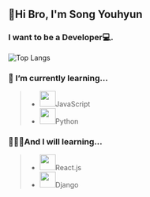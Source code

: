 ## 👊Hi Bro, I'm Song Youhyun
### I want to be a Developer💻.

![Top Langs](https://github-readme-stats.vercel.app/api/top-langs/?username=songyouhyun&layout=compact)
**<h3> 🌱 I’m currently learning...</h3>**
> * <img height="32px" src="https://cdn.worldvectorlogo.com/logos/javascript.svg">JavaScript
> * <img height="32px" src="https://cdn.icon-icons.com/icons2/2107/PNG/512/file_type_python_icon_130221.png">Python

**<h3> 🙋🏻‍♂️And I will learning...</h3>**
> * <img height="32px" src="https://cdn.auth0.com/blog/react-js/react.png">React.js
> * <img height="32px" src="https://blog.kakaocdn.net/dn/cVaSOX/btqD9jVw36X/jHpIEqn2EAk7xdKMMmpEP0/img.png">Django
